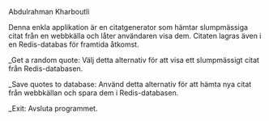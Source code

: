 Abdulrahman Kharboutli

Denna enkla applikation är en citatgenerator som hämtar slumpmässiga citat från en webbkälla och låter användaren visa dem. Citaten lagras även i en Redis-databas för framtida åtkomst.

\_Get a random quote: Välj detta alternativ för att visa ett slumpmässigt citat från Redis-databasen.

\_Save quotes to database: Använd detta alternativ för att hämta nya citat från webbkällan och spara dem i Redis-databasen.

\_Exit: Avsluta programmet.
